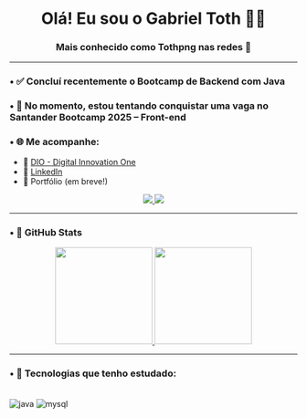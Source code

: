 <h1 align="center">Olá! Eu sou o Gabriel Toth 👨‍💻</h1>
<h3 align="center">Mais conhecido como <strong>Tothpng</strong> nas redes 👾</h3>

---

### • ✅ Concluí recentemente o Bootcamp de Backend com Java

### • 🎯 No momento, estou tentando conquistar uma vaga no Santander Bootcamp 2025 – Front-end

### • 🌐 Me acompanhe:
- 👾 [DIO - Digital Innovation One](https://www.dio.me/users/toth_png)
- 💼 [LinkedIn](https://www.linkedin.com/in/tothpng/)
- 🧩 Portfólio (em breve!)

<div align="center" style="display: inline_block">
  <a href="https://www.instagram.com/toth.png/" target="_blank">
    <img src="https://img.shields.io/badge/-Instagram-%23E4405F?style=for-the-badge&logo=instagram&logoColor=white">
  </a>
  <a href="https://twitter.com/tothpng" target="_blank">
    <img src="https://img.shields.io/badge/Twitter-1DA1F2?style=for-the-badge&logo=twitter&logoColor=white">
  </a>
</div>

---

### • 🚀 GitHub Stats

<div align="center">
  <a href="https://github.com/tothpng">
    <img height="170em" src="https://github-readme-stats.vercel.app/api?username=tothpng&show_icons=true&theme=tokyonight&hide_border=true"/>
    <img height="170em" src="https://github-readme-stats.vercel.app/api/top-langs/?username=tothpng&layout=compact&theme=tokyonight&hide_border=true"/>
  </a>
</div>

---

### • 🚧 Tecnologias que tenho estudado:

<div style="display: inline_block"><br/>
  <img align="center" alt="java" src="https://img.shields.io/badge/Java-ED8B00?style=for-the-badge&logo=openjdk&logoColor=white">
  <img align="center" alt="mysql" src="https://img.shields.io/badge/MySQL-00000F?style=for-the-badge&logo=mysql&logoColor=white">
</div>
